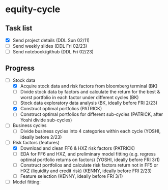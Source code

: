 # equity-cycle

## Task list

- [x] Send project details (DDL Sun 02/11)
- [ ] Send weekly slides (DDL Fri 02/23)
- [ ] Send notebook/github (DDL Fri 02/23)

## Progress

- [ ] Stock data
  - [x] Acquire stock data and risk factors from bloomberg terminal (BK)
  - [ ] Divide stock data by factors and calculate the return for the best & worst portfolio in each factor under different cycles (BK)
  - [ ] Stock data exploratory data analysis (BK, ideally before FRI 2/23)
  - [x] Construct optimal portfolios (PATRICK)
  - [ ] Construct optimal portfolios for different sub-cycles (PATRICK, after Yoshi divide sub-cycles)
- [ ] Business cycles
  - [ ] Divide business cycles into 4 categories within each cycle (YOSHI, ideally before 2/23)
- [ ] Risk factors (features)
  - [x] Download and clean FF6 & HXZ risk factors (PATRICK) 
  - [ ] EDA for FF6 and HXZ, and preliminary model fitting (e.g. regress optimal portfolio returns on factors) (YOSHI, ideally before FRI 3/1) 
  - [ ] Construct portfolios and calculate risk factors return not in FF5 or HXZ (liquidity and credit risk)  (KENNY, ideally before FRI 2/23)
  - [ ] Feature selection (KENNY, ideally before FRI 3/1)
- [ ] Model fitting:  
